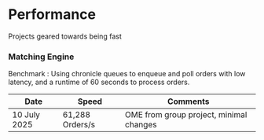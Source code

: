 # Performance
Projects geared towards being fast


### Matching Engine

Benchmark : Using chronicle queues to enqueue and poll orders with low latency, and a runtime of 60 seconds to process orders.

| Date                         | Speed           | Comments                                |
|------------------------------|-----------------|-----------------------------------------|
| 10 July 2025 | 61,288 Orders/s | OME from group project, minimal changes | 


